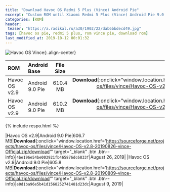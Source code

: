 ```yaml
---
title: "Download Havoc OS Redmi 5 Plus (Vince) Android Pie"
excerpt: "Custom ROM until Xiaomi Redmi 5 Plus (Vince) Android Pie 9.0 Rilis Bulan Oktober 2019"
categories: [ROM]
header:
 teaser: "https://a.radikal.ru/a30/1902/22/dab6bbdecd49.jpg"
tags: [havoc os pie, redmi 5 plus, rom vince pie, download rom]
last_modified_at: 2019-10-12 00:01:32
---
```

![Havoc OS Vince](https://a.radikal.ru/a30/1902/22/dab6bbdecd49.jpg){:.align-center}
<style>
.btn:hover,.btn:focus {cursor: pointer}
</style>
|ROM|Android Base|File Size|Download|MD5|Relesed|
|:---|:---|:---:|---:|:---:|---|
|Havoc OS v2.9|Android 9.0 Pie|610.4 MB|**Download**{:onclick="window.location.href='https://sourceforge.net/projects/havoc-os/files/vince/Havoc-OS-v2.9-20191003-vince-Official.zip/download'" target="_blank" .btn .btn--info}|`bfdd1283c71013fc1f7a8cba1b2dbe56`|October 3, 2019|
|Havoc OS v2.9|Android 9.0 Pie|610.2 MB|**Download**{:onclick="window.location.href='https://sourceforge.net/projects/havoc-os/files/vince/Havoc-OS-v2.9-20190909-vince-Official.zip/download'" target="_blank" .btn .btn--info}|`4e79e5af7cb6c7b5af19c4d16b2f26ed`|September 10, 2019|

{% include respo.html %}

|Havoc OS v2.9|Android 9.0 Pie|606.7 MB|**Download**{:onclick="window.location.href='https://sourceforge.net/projects/havoc-os/files/vince/Havoc-OS-v2.8-20190826-vince-Official.zip/download'" target="_blank" .btn .btn--info}|`4be196e54be003921fb465876dc6833f`|August 26, 2019|
|Havoc OS v2.9|Android 9.0 Pie|605.8 MB|**Download**{:onclick="window.location.href='https://sourceforge.net/projects/havoc-os/files/vince/Havoc-OS-v2.8-20190809-vince-Official.zip/download'" target="_blank" .btn .btn--info}|`e0d1ba96e5b41d1568252741481d23dc`|August 9, 2019|


